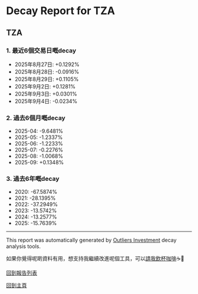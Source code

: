 # Decay Report for TZA

## TZA

### 1. 最近6個交易日嘅decay

- 2025年8月27日: +0.1292%
- 2025年8月28日: -0.0916%
- 2025年8月29日: +0.1105%
- 2025年9月2日: +0.1281%
- 2025年9月3日: +0.0301%
- 2025年9月4日: -0.0234%

### 2. 過去6個月嘅decay

- 2025-04: -9.6481%
- 2025-05: -1.2337%
- 2025-06: -1.2233%
- 2025-07: -0.2276%
- 2025-08: -1.0068%
- 2025-09: +0.1348%

### 3. 過去6年嘅decay

- 2020: -67.5874%
- 2021: -28.1395%
- 2022: -37.2949%
- 2023: -13.5742%
- 2024: -13.2577%
- 2025: -15.7639%

------------------------------
This report was automatically generated by [Outliers Investment](https://outliersecon.github.io/Outliers-Investment/) decay analysis tools.

如果你覺得呢啲資料有用，想支持我繼續改進呢個工具，可以[請我飲杯咖啡](https://buymeacoffee.com/outliersecon)☕🙏

[回到報告列表](https://outliersecon.github.io/Outliers-Investment/reports/reports_public)

[回到主頁](https://outliersecon.github.io/Outliers-Investment/)
